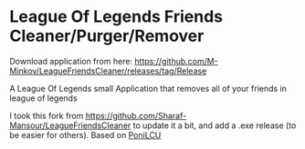 # League Of Legends Friends Cleaner/Purger/Remover

Download application from here: https://github.com/M-Minkov/LeagueFriendsCleaner/releases/tag/Release


A League Of Legends small Application that removes all of your friends in league of legends

I took this fork from https://github.com/Sharaf-Mansour/LeagueFriendsCleaner to update it a bit, and add a .exe release (to be easier for others).
Based on [PoniLCU](https://github.com/Ponita0/PoniLCU)
